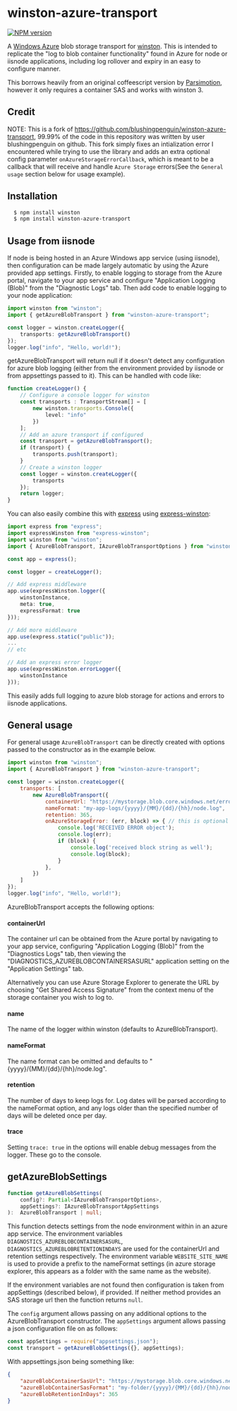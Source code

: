 # winston-azure-transport

[![NPM version](https://badge.fury.io/js/winston-azure-transport.png)](http://badge.fury.io/js/winston-azure-transport)

A [Windows Azure][0] blob storage transport for [winston][1].  This is intended to replicate
the "log to blob container functionality" found in Azure for node or iisnode applications,
including log rollover and expiry in an easy to configure manner.

This borrows heavily from an original coffeescript version by [Parsimotion][2], however it only requires a container SAS and works with winston 3.

## Credit
NOTE: This is a fork of https://github.com/blushingpenguin/winston-azure-transport, 99.99% of the code in this repository was written by user blushingpenguin on github.
    This fork simply fixes an intialization error I encountered while trying to use the library and adds an extra optional config parameter `onAzureStorageErrorCallback`, which is meant to be a callback that will receive and handle `Azure Storage` errors(See the `General usage` section below for usage example).

## Installation

``` bash
  $ npm install winston
  $ npm install winston-azure-transport
```

## Usage from iisnode
If node is being hosted in an Azure Windows app service (using iisnode), then configuration can be made largely automatic by using the Azure provided app settings. Firstly, to enable logging to storage from the Azure portal, navigate to your app service and configure "Application Logging (Blob)" from the "Diagnostic Logs" tab.  Then add code to enable logging to your node application:

``` ts
import winston from "winston";
import { getAzureBlobTransport } from "winston-azure-transport";

const logger = winston.createLogger({
    transports: getAzureBlobTransport()
});
logger.log("info", "Hello, world!");
```

getAzureBlobTransport will return null if it doesn't detect any configuration for azure blob logging (either from the environment provided by iisnode or from appsettings passed to it).  This can be handled with code like:

```ts
function createLogger() {
    // Configure a console logger for winston
    const transports : TransportStream[] = [
        new winston.transports.Console({
            level: "info"
        })
    ];
    // Add an azure transport if configured
    const transport = getAzureBlobTransport();
    if (transport) {
        transports.push(transport);
    }
    // Create a winston logger
    const logger = winston.createLogger({
        transports
    });
    return logger;
}

```

You can also easily combine this with [express][4] using [express-winston][3]:
```ts
import express from "express";
import expressWinston from "express-winston";
import winston from "winston";
import { AzureBlobTransport, IAzureBlobTransportOptions } from "winston-azure-transport";

const app = express();

const logger = createLogger();

// Add express middleware
app.use(expressWinston.logger({
    winstonInstance,
    meta: true,
    expressFormat: true
}));

// Add more middleware
app.use(express.static("public"));
...
// etc

// Add an express error logger
app.use(expressWinston.errorLogger({
    winstonInstance
}));
```

This easily adds full logging to azure blob storage for actions and errors to iisnode applications.

## General usage

For general usage ``AzureBlobTransport`` can be directly created with options passed to the constructor as in the example below.

``` js
import winston from "winston";
import { AzureBlobTransport } from "winston-azure-transport";

const logger = winston.createLogger({
    transports: [
        new AzureBlobTransport({
            containerUrl: "https://mystorage.blob.core.windows.net/errors?sv=2018-03-28&sr=c&sig=x&st=2019-01-01T00:00:00Z&se=2219-01-01T00:00:00Z&sp=rwdl",
            nameFormat: "my-app-logs/{yyyy}/{MM}/{dd}/{hh}/node.log",
            retention: 365,
            onAzureStorageError: (err, block) => { // this is optional
                console.log('RECEIVED ERROR object');
                console.log(err);
                if (block) {
                    console.log('received block string as well');
                    console.log(block);
                }
            },
        })
    ]
});
logger.log("info", "Hello, world!");
```

AzureBlobTransport accepts the following options:

#### containerUrl
The container url can be obtained from the Azure portal by navigating to your app service, configuring
"Application Logging (Blob)" from the "Diagnostics Logs" tab, then viewing the "DIAGNOSTICS_AZUREBLOBCONTAINERSASURL"
application setting on the "Application Settings" tab.

Alternatively you can use Azure Storage Explorer to generate the URL
by choosing "Get Shared Access Signature" from the context menu of the storage container you wish to log to.

#### name
The name of the logger within winston (defaults to AzureBlobTransport).

#### nameFormat
The name format can be omitted and defaults to "{yyyy}/{MM}/{dd}/{hh}/node.log".

#### retention
The number of days to keep logs for. Log dates will be parsed according to the nameFormat option, and any logs older than the specified number of days will be deleted once per day.

#### trace
Setting ``trace: true`` in the options will enable debug messages from the logger. These go to the console.

## getAzureBlobSettings
```ts
function getAzureBlobSettings(
    config?: Partial<IAzureBlobTransportOptions>,
    appSettings?: IAzureBlobTransportAppSettings
):  AzureBlobTransport | null;
```

This function detects settings from the node environment within in an azure app service.  The environment variables ``DIAGNOSTICS_AZUREBLOBCONTAINERSASURL``, ``DIAGNOSTICS_AZUREBLOBRETENTIONINDAYS`` are used for the containerUrl and retention settings respectively.  The environment variable ``WEBSITE_SITE_NAME`` is used to provide a prefix to the nameFormat settings (in azure storage explorer, this appears as a folder with the same name as the website).

If the environment variables are not found then configuration is taken from appSettings (described below), if provided.  If neither method provides an SAS storage url then the function returns ``null``.

The ``config`` argument allows passing on any additional options to the AzureBlobTransport constructor.
The ``appSettings`` argument allows passing a json configuration file on as follows:
```ts
const appSettings = require("appsettings.json");
const transport = getAzureBlobSettings({}, appSettings);
```
With appsettings.json being something like:
```json
{
    "azureBlobContainerSasUrl": "https://mystorage.blob.core.windows.net/errors?sv=2018-03-28&sr=c&sig=x&st=2019-01-01T00:00:00Z&se=2219-01-01T00:00:00Z&sp=rwdl",
    "azureBlobContainerSasFormat": "my-folder/{yyyy}/{MM}/{dd}/{hh}/node.log",
    "azureBlobRetentionInDays": 365
}
```

[0]: http://www.windowsazure.com/en-us/develop/nodejs/
[1]: https://github.com/flatiron/winston
[2]: https://github.com/Parsimotion/winston-azure-blob-transport/blob/master/README.md
[3]: https://www.npmjs.com/package/express-winston
[4]: https://www.npmjs.com/package/express
